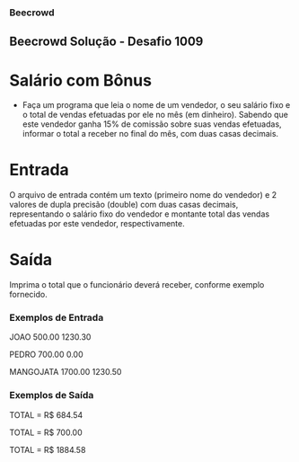 ### Beecrowd

## Beecrowd Solução - Desafio 1009

# Salário com Bônus

- Faça um programa que leia o nome de um vendedor, o seu salário fixo e o total de vendas efetuadas por ele no mês (em dinheiro). Sabendo que este vendedor ganha 15% de comissão sobre suas vendas efetuadas, informar o total a receber no final do mês, com duas casas decimais.

# Entrada
O arquivo de entrada contém um texto (primeiro nome do vendedor) e 2 valores de dupla precisão (double) com duas casas decimais, representando o salário fixo do vendedor e montante total das vendas efetuadas por este vendedor, respectivamente.

# Saída
Imprima o total que o funcionário deverá receber, conforme exemplo fornecido.

### Exemplos de Entrada 

JOAO
500.00
1230.30

PEDRO
700.00
0.00

MANGOJATA
1700.00
1230.50

### Exemplos de Saída

TOTAL = R$ 684.54

TOTAL = R$ 700.00

TOTAL = R$ 1884.58